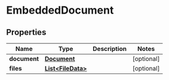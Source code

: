 

# EmbeddedDocument


## Properties

Name | Type | Description | Notes
------------ | ------------- | ------------- | -------------
**document** | [**Document**](Document.md) |  |  [optional]
**files** | [**List&lt;FileData&gt;**](FileData.md) |  |  [optional]



